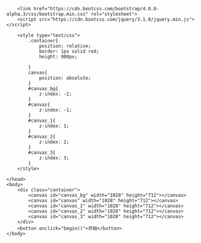 <html>
	<head>
		<meta charset="utf-8">
		<title>测试</title>

		<link href="https://cdn.bootcss.com/bootstrap/4.0.0-alpha.3/css/bootstrap.min.css" rel="stylesheet">
		<script src="https://cdn.bootcss.com/jquery/3.1.0/jquery.min.js"></script>
	 
		<style type="text/css">
			.container{
				position: relative;
				border: 1px solid red;
				height: 900px;

			}
			canvas{
				position: absolute;
			}
			#canvas_bg{
				z-index: -2;
			}
			#canvas{
				z-index: -1;				
			}
			#canvas_1{
				z-index: 1;
			}
			#canvas_2{
				z-index: 2;
			}
			#canvas_3{
				z-index: 3;
			}
		</style>

	</head>
	<body>
		<div class="container">
			<canvas id="canvas_bg" width="1028" height="712"></canvas>
			<canvas id="canvas" width="1028" height="712"></canvas>
			<canvas id="canvas_1" width="1028" height="712"></canvas>
			<canvas id="canvas_2" width="1028" height="712"></canvas>
			<canvas id="canvas_3" width="1028" height="712"></canvas>
		</div>
		<button onclick="begin()">开始</button>
	</body>
</html>

<script type="text/javascript">
	function bx() { 
	var _opt = { 
		isAllow:true, 
		isLogin:true, 
		id:"canvas", 
		curX:0, 
		curY:0,
		maxX:1028, 
		maxY:712, 
		boxW:150, 
		boxH:150, 
		boxB:4, 
		pading:40, 
		direction:true, // 顺时针 false：逆时针 
		rules:[], 
		lapCount:5, 
		marginMillisecond:500, 
		totalMillisecond:2*1000, 
		callBack: function () {} 
	};

	var ctx,ctx1,ctx2;
	var obj;
	var animateId,animateLightId;
	var t1,t2;
	var speedUp = true;
	var speedTimeOut;
	var totalStep = 0; // 减速之后的步数
	var lightNum = 0; // 闪动色块
	var lightColors = ["blue","grey","yellow","green"];
	var strategy = [// 第一次触发之后存在的特效组合，随机产生
	    {type:"shoot",count:1,time:600,x:0,y:0,step:[5],flag:true},
	    {type:"shoot",count:2,time:1200,margin:500,x:0,y:0,step:[3,15],flag:true},
	    {type:"shoot",count:3,time:1800,margin:500,x:0,y:0,step:[6,12,8],flag:true}
	];
	var currentStrategy;
	var lightTriggerInverval;
	var animateStrategyId;

	return {
	    init:function(option){
	        //    初始化场景
	        _opt = $.extend(_opt,option);
	        obj = this;

	        obj.drawBg();
	    },
	    setCurrentPoint: function (_opt,direction) {
	    //        计算坐标点位置
	        if (direction){
	            // 顺时针
	            if (_opt.curX < _opt.maxX - _opt.pading - _opt.boxB - _opt.boxW &&
	                _opt.curY == _opt.pading + _opt.boxB) {
	                //    位于第一维度
	                _opt.curX = _opt.curX + 2 * _opt.boxB + _opt.boxW;
	            }
	            else if (_opt.curX == _opt.maxX - _opt.pading - _opt.boxB - _opt.boxW &&
	                _opt.curY < _opt.maxY - _opt.pading - _opt.boxB - _opt.boxH) {
	                //    位于第二维度
	                _opt.curY = _opt.curY + 2 * _opt.boxB + _opt.boxH;
	            }
	            else if (_opt.curY == _opt.maxY - _opt.pading - _opt.boxB - _opt.boxH &&
	                _opt.curX < _opt.maxX && _opt.curX > _opt.pading + _opt.boxB) {
	                //    位于第三维度
	                _opt.curX = _opt.curX - 2 * _opt.boxB - _opt.boxW;
	            }
	            else if (_opt.curX == _opt.pading + _opt.boxB && _opt.curY < _opt.maxY) {
	                //    位于第四维度
	                _opt.curY = _opt.curY - 2 * _opt.boxB - _opt.boxH;
	            }
	            else {
	                _opt.curX = _opt.pading + _opt.boxB;
	                _opt.curY = _opt.pading + _opt.boxB;
	            }
	        }
	        else{
	        //    逆时针
	        }
	    },
	    getNextPoint: function (x,y,direction) {
	        if (direction){
	            if (x < _opt.maxX - _opt.pading - _opt.boxB - _opt.boxW &&
	                y == _opt.pading + _opt.boxB) {
	                //    位于第一维度
	                x = x + 2 * _opt.boxB + _opt.boxW;
	            }
	            else if (x == _opt.maxX - _opt.pading - _opt.boxB - _opt.boxW &&
	                y < _opt.maxY - _opt.pading - _opt.boxB - _opt.boxH) {
	                //    位于第二维度
	                y = y + 2 * _opt.boxB + _opt.boxH;
	            }
	            else if (y == _opt.maxY - _opt.pading - _opt.boxB - _opt.boxH &&
	                x < _opt.maxX && x > _opt.pading + _opt.boxB) {
	                //    位于第三维度
	                x = x - 2 * _opt.boxB - _opt.boxW;
	            }
	            else if (x == _opt.pading + _opt.boxB && y < _opt.maxY) {
	                //    位于第四维度
	                y= y - 2 * _opt.boxB - _opt.boxH;
	            }
	            else {
	                x = _opt.pading + _opt.boxB;
	                y = _opt.pading + _opt.boxB;
	            }
	        }
	        else{

	        }

	        return {x:x,y:y};
	    },
	    drawBg:function() {
	    	var ctx_bg = document.getElementById("canvas_bg").getContext("2d");
	   
	    	// 画背景图层
	    	// 
	    	var img1 = new Image();
	    	img1.src = "../animate/image/1.png";
	    
	    	img1.onload = function(){
	    		obj.setCurrentPoint(_opt, _opt.direction);
            	ctx_bg.drawImage(img1,_opt.curX, _opt.curY, _opt.boxW, _opt.boxH);	    		
	    	}; 
 
	    	var img2 = new Image();
	    	img2.src = "../animate/image/2.png";
	   
	    	img2.onload = function(){
	    		obj.setCurrentPoint(_opt, _opt.direction);
            	ctx_bg.drawImage(img2,_opt.curX, _opt.curY, _opt.boxW, _opt.boxH);	    		
	    	};  
	    	
	    	var img3 = new Image();
	    	img3.src = "../animate/image/3.png";
	    	img3.onload = function(){
	    		obj.setCurrentPoint(_opt, _opt.direction);
            	ctx_bg.drawImage(img3,_opt.curX, _opt.curY, _opt.boxW, _opt.boxH);	    		
	    	}; 
	    	
	    	var img4 = new Image();
	    	img4.src = "../animate/image/4.png";
	    	img4.onload = function(){
	    		obj.setCurrentPoint(_opt, _opt.direction);
            	ctx_bg.drawImage(img4,_opt.curX, _opt.curY, _opt.boxW, _opt.boxH);	    		
	    	}; 

	    	var img5 = new Image();
	    	img5.src = "../animate/image/5.png";
	    	img5.onload = function(){
	    		obj.setCurrentPoint(_opt, _opt.direction);
            	ctx_bg.drawImage(img5,_opt.curX, _opt.curY, _opt.boxW, _opt.boxH);	    		
	    	}; 

	    	var img6 = new Image();
	    	img6.src = "../animate/image/6.png";
	    	img6.onload = function(){
	    		obj.setCurrentPoint(_opt, _opt.direction);
            	ctx_bg.drawImage(img6,_opt.curX, _opt.curY, _opt.boxW, _opt.boxH);	    		
	    	};

	    	var img7 = new Image();
	    	img7.src = "../animate/image/7.png";
	    	img7.onload = function(){
	    		obj.setCurrentPoint(_opt, _opt.direction);
            	ctx_bg.drawImage(img7,_opt.curX, _opt.curY, _opt.boxW, _opt.boxH);	    		
	    	};
	    	
	    	var img8 = new Image();
	    	img8.src = "../animate/image/8.png";
	    	img8.onload = function(){
	    		obj.setCurrentPoint(_opt, _opt.direction);
            	ctx_bg.drawImage(img8,_opt.curX, _opt.curY, _opt.boxW, _opt.boxH);	    		
	    	};
	    	
	    	var img9 = new Image();
	    	img9.src = "../animate/image/9.png";
	    	img9.onload = function(){
	    		obj.setCurrentPoint(_opt, _opt.direction);
            	ctx_bg.drawImage(img9,_opt.curX, _opt.curY, _opt.boxW, _opt.boxH);	    		
	    	};
	    	
	    	var img10 = new Image();
	    	img10.src = "../animate/image/10.png";
	    	img10.onload = function(){
	    		obj.setCurrentPoint(_opt, _opt.direction);
            	ctx_bg.drawImage(img10,_opt.curX, _opt.curY, _opt.boxW, _opt.boxH);	    		
	    	};
	    	
	    	var img11 = new Image();
	    	img11.src = "../animate/image/11.png";
	    	img11.onload = function(){
	    		obj.setCurrentPoint(_opt, _opt.direction);
            	ctx_bg.drawImage(img11,_opt.curX, _opt.curY, _opt.boxW, _opt.boxH);	    		
	    	};

	    	var img12 = new Image();
	    	img12.src = "../animate/image/12.png";
	    	img12.onload = function(){
	    		obj.setCurrentPoint(_opt, _opt.direction);
            	ctx_bg.drawImage(img12,_opt.curX, _opt.curY, _opt.boxW, _opt.boxH);	    		
	    	};

	    	var img13 = new Image();
	    	img13.src = "../animate/image/13.png";
	    	img13.onload = function(){
	    		obj.setCurrentPoint(_opt, _opt.direction);
            	ctx_bg.drawImage(img13,_opt.curX, _opt.curY, _opt.boxW, _opt.boxH);	    		
	    	};

	    	var img14 = new Image();
	    	img14.src = "../animate/image/14.png";
	    	img14.onload = function(){
	    		obj.setCurrentPoint(_opt, _opt.direction);
            	ctx_bg.drawImage(img14,_opt.curX, _opt.curY, _opt.boxW, _opt.boxH);	    		
	    	};

	    	var img15 = new Image();
	    	img15.src = "../animate/image/15.png";
	    	img15.onload = function(){
	    		obj.setCurrentPoint(_opt, _opt.direction);
            	ctx_bg.drawImage(img15,_opt.curX, _opt.curY, _opt.boxW, _opt.boxH);	    		
	    	};

	    	var img16 = new Image();
	    	img16.src = "../animate/image/16.png";
	    	img16.onload = function(){
	    		obj.setCurrentPoint(_opt, _opt.direction);
            	ctx_bg.drawImage(img16,_opt.curX, _opt.curY, _opt.boxW, _opt.boxH);	    		
	    	};
	    },
	    drawMoveBox:function(){
	        //    画移动的盒子
	        t1 = new Date();
	        if (t1 - t2 > _opt.marginMillisecond && _opt.marginMillisecond < _opt.totalMillisecond || !t2) {

	            if (_opt.marginMillisecond > 0 && speedUp) {
	                _opt.marginMillisecond -= 50;
	            }
	            else if (!speedUp) {
	                _opt.marginMillisecond += 85;
	                //+140,; +120,7; +100,8; +90,9; +80,10,+75,11; +70,12; +65,13; +60,14; +55,15

	            }
	            else {
	                if (!speedTimeOut) {
	                    speedTimeOut = setTimeout(function () {
	                        speedUp = false;
	                    }, 1 * 860);
	                    /*
	                    *
	                    *
	                    * 850,
	                    * 860,72
	                    * 870,73
	                    * 880,72
	                    * 890,73
	                    * 895,74
	                    * 900,75
	                    * 910,75
	                    * 920,76
	                    * 930,76
	                    * 940,76
	                    * 950,77
	                    * 960,78
	                    * 970,79
	                    * 980,79
	                    * 990,80
	                    * 1000,80
	                    * 1010,81
	                    * 1020,82
	                    * 1030,82
	                    * 1040,82
	                    * 1050,84
	                    * 1060,84
	                    * 1070,85
	                    * 1080,85
	                    * 1090,86
	                    * 1100,86
	                    * */
	                }
	            }

	            ctx.clearRect(0, 0, 1028, 712);

	            if (!ctx) ctx = document.getElementById(_opt.id).getContext("2d");

	            obj.setCurrentPoint(_opt, _opt.direction);
	            ctx.fillStyle = "red";
	            ctx.fillRect(_opt.curX, _opt.curY, _opt.boxW, _opt.boxH);
	            t2 = t1; // 用于控制速度
	        }

	        //console.log(_opt.curX,_opt.curY,_opt.marginMillisecond,_opt.totalMillisecond);

	        obj.animateFloatBox();
	    },
	    animateFloatBox: function () {
	        //    移动盒子
	        //    1.根据规则去触发不同的动画场景，每个动画都单独定义出来
	        var requestAnimationFrame = window.requestAnimationFrame ||
	            window.webkitRequestAnimationFrame ||
	            window.msRequestAnimationFrame ||
	            window.mozRequestAnimationFrame ||
	            window.oRequestAnimationFrame;

	        if (_opt.marginMillisecond >= 800 && !speedUp) {
	            obj.stopAnimate();
	            // 根据当前图片内容，来决定是否继续触发其它动画
	            if (true){
	                console.log("开启边框闪动动画，触发下一组动画效果");
	                currentStrategy = strategy[2];
	                obj.animateLightBorder();
	            }
	            else{
	                // 无其它动画，触发开奖动画
	            }
	        }
	        else{
	            animateId = requestAnimationFrame(obj.drawMoveBox);
	        }

	    },
	    drawLightBorder:function(){
	        ctx.clearRect(_opt.curX,_opt.curY,_opt.boxW,_opt.boxH);
	        //console.log(lightNum);
	        lightNum++;
	        ctx.fillStyle=lightColors[lightNum%4];
	        ctx.fillRect(_opt.curX,_opt.curY,_opt.boxW,_opt.boxH);

	        obj.animateLightBorder();
	    },
	    animateLightBorder: function () {
	        //    闪亮边框 场景
	        var requestAnimationFrame = window.requestAnimationFrame ||
	            window.webkitRequestAnimationFrame ||
	            window.msRequestAnimationFrame ||
	            window.mozRequestAnimationFrame ||
	            window.oRequestAnimationFrame;

	        animateLightId = requestAnimationFrame(obj.drawLightBorder);
	 
	        if (currentStrategy.flag){
	            currentStrategy.flag = false;
	            obj.animateStrategy();
	        }
	        else{
	            if (currentStrategy.step[currentStrategy.count - 1] == 0 && currentStrategy.count != 0){ 
	                obj.animateStrategy();
	                currentStrategy.count--;
	                console.log("已获得奖金");
	            }
	            if (currentStrategy.step.every(function (s) {return s==0;})){
	                console.log("闪烁结束")
	                cancelAnimationFrame(animateStrategyId);
	                cancelAnimationFrame(animateLightId);
	                alert("恭喜您，您获得的奖金为：");
	            }
	        }
	    },
	    animateStrategy:function(){
	        //    附加电流 场景
	        var requestAnimationFrame = window.requestAnimationFrame ||
	            window.webkitRequestAnimationFrame ||
	            window.msRequestAnimationFrame ||
	            window.mozRequestAnimationFrame ||
	            window.oRequestAnimationFrame;

	        animateStrategyId = requestAnimationFrame(obj.drawStrategy);  
	    },
	    drawStrategy: function() {
	        // 执行策略动画
	        t1 = new Date();
	        if (t1 - t2 > 150 || !t2){
	        	var ctxObj = currentStrategy.count == 3?ctx3:(currentStrategy.count == 2 ? ctx2:ctx1);

	            currentStrategy.step[currentStrategy.count - 1]--;

	            if (currentStrategy.step[currentStrategy.count - 1] == 0)
	            {
	                console.log("执行策略动画--结束");
	                cancelAnimationFrame(animateStrategyId);
	                currentStrategy.x = 0;
	                currentStrategy.y = 0;
	                return;
	            }

	            var r = {x:currentStrategy.x,y:currentStrategy.y};
	            if (currentStrategy.x == 0 && currentStrategy.y == 0){
	                currentStrategy.x = _opt.curX;
	                currentStrategy.y = _opt.curY;
	            }
	            else{
	                ctxObj.clearRect(r.x, r.y,_opt.boxW,_opt.boxH);
	            }

	            r = obj.getNextPoint(currentStrategy.x,currentStrategy.y,true);
	            currentStrategy.x = r.x;
	            currentStrategy.y = r.y;
	           
	            ctxObj.fillStyle = "blue";
	            ctxObj.fillRect(currentStrategy.x, currentStrategy.y,_opt.boxW,_opt.boxH);

	            t2 = t1;
	        }

	        obj.animateStrategy();
	    },
	    beginAnimate: function () {
	        //    开始动画
	        if (_opt.isLogin && _opt.isAllow){	        	
	            ctx = document.getElementById(_opt.id).getContext("2d");
	            ctx1 = document.getElementById("canvas_1").getContext("2d");
	            ctx2 = document.getElementById("canvas_2").getContext("2d");
	            ctx3 = document.getElementById("canvas_3").getContext("2d");
	            ctx.globalAlpha = 0.5;
	            ctx.shadowColor = "black";
				ctx.shadowBlur = 10;
	            ctx1.globalAlpha = 0.5;
	            ctx2.globalAlpha = 0.5;
	            ctx3.globalAlpha = 0.5;

	            obj.animateFloatBox();
	        }
	        else if (!_opt.isLogin){
	        //    提示登录后才能进行抽奖
	        }
	        else if (!_opt.isAllow){
	        //    提示已不允许抽奖
	        }
	    },
	    stopAnimate:function(){
	    //    暂停动画
	        cancelAnimationFrame(animateId);
	    },
	    result: function () {
	        //    结果
	    }
	};
}

var b = bx(); 
	b.init({}); 

// 调用 
function begin(){
	
	b.beginAnimate();	
}
</script>
